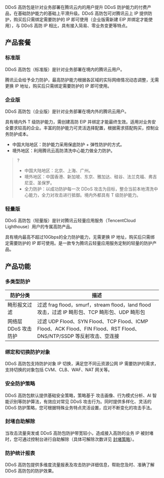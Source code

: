 DDoS 高防包是针对业务部署在腾讯云内的用户提升 DDoS 防护能力的付费产品，在基础防护能力的基础上平滑升级。DDoS 高防包可对腾讯云上 IP 提供防护，购买后只需绑定需要防护的 IP 即可使用（企业版需新建 EIP 并绑定才能使用），与 DDoS 高防 IP 相比，具有接入简易、零业务变更等特点。


## 产品套餐
### 标准版
DDoS 高防包（标准版）是针对业务部署在境内的腾讯云用户。

腾讯云会给予全力防护，最高防护能力根据各区域的实际网络情况动态调整，无需更换 IP 地址，购买后只需绑定需要防护的 IP 即可使用。


### 企业版
DDoS 高防包（企业版）是针对业务部署在境内外的腾讯云用户。

具有境内外 T 级防护能力，需创建高防 EIP 并绑定才能最终生效。适用对业务安全要求较高的企业。丰富的防护能力可灵活选择配置，根据需求搭配购买，控制业务防护成本。
- 中国大陆地区：防护能力采用保底防护 + 弹性防护的方式。
- 境外地区：利用腾讯云高防清洗中心能力做全力防护。
>?
>- 中国大陆地区：北京、上海、广州。
>- 境外地区：中国香港、新加坡、东京、雅加达、硅谷、法兰克福、弗吉尼亚、圣保罗。
>- 全力防护：以成功防护每一次 DDoS 攻击为目标，整合当前本地清洗中心能力，全力对攻击进行抵御。境内外都具有 T 级防护能力。

### 轻量版
DDoS 高防包（轻量版）是针对腾讯云轻量应用服务（TencentCloud Lighthouse）用户的专属高防产品。

具有境内最高不超过10Gbps的全力防护能力，无需更换 IP 地址，购买后只需绑定需要防护的 IP 即可使用。是一款专为腾讯云轻量应用服务定制的轻量的防护产品。

## 产品功能
### 多类型防护

| 防护分类             | 描述                                                         |
| -------------------- | ------------------------------------------------------------ |
| 畸形报文过滤         | 过滤 frag flood，smurf，stream flood，land flood 攻击，过滤 IP 畸形包、TCP 畸形包、UDP 畸形包 |
| 网络层 DDoS 攻击防护 | 过滤 UDP Flood、SYN Flood、TCP Flood、ICMP Flood、ACK Flood、FIN Flood、RST Flood、DNS/NTP/SSDP 等反射攻击、空连接 |


### 绑定和切换防护对象
DDoS 高防包支持防护对象 IP 切换，满足您不同云资源公网 IP 需要防护的需求，支持切换的对象包括 CVM、CLB、WAF、NAT 网关等。
### 安全防护策略
DDoS 高防包默认提供基础安全策略，策略基于 攻击画像、行为模式分析、AI 智能识别等防护算法，有效应对常见 DDoS 攻击行为。同时提供多样化、灵活的 DDoS 防护策略，您可根据特殊业务特点灵活设置，应对不断变化的攻击手法。
### 封堵自助解除
当攻击流量突发或 DDoS 高防包防护带宽较小，造成接入高防的业务 IP 被封堵时，您可通过控制台进行自助解除（具体可解除次数详见 [封堵策略](https://cloud.tencent.com/document/product/1021/57610)）。
### 防护统计报表
DDoS 高防包提供多维度流量报表及攻击防护详细信息，帮助您及时、准确了解 DDoS 高防包的防护效果。

